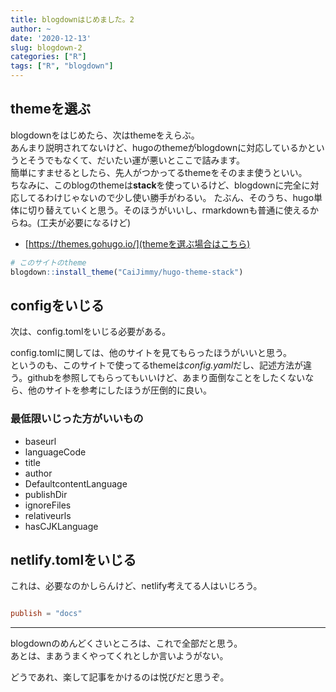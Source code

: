 ```yaml
---
title: blogdownはじめました。2
author: ~
date: '2020-12-13'
slug: blogdown-2
categories: ["R"]
tags: ["R", "blogdown"]
---
```




## themeを選ぶ

blogdownをはじめたら、次はthemeをえらぶ。  
あんまり説明されてないけど、hugoのthemeがblogdownに対応しているかというとそうでもなくて、だいたい運が悪いとここで詰みます。  
簡単にすませるとしたら、先人がつかってるthemeをそのまま使うといい。  
ちなみに、このblogのthemeは**stack**を使っているけど、blogdownに完全に対応してるわけじゃないので少し使い勝手がわるい。
たぶん、そのうち、hugo単体に切り替えていくと思う。そのほうがいいし、rmarkdownも普通に使えるからね。(工夫が必要になるけど)

* [https://themes.gohugo.io/](themeを選ぶ場合はこちら)


```r
# このサイトのtheme
blogdown::install_theme("CaiJimmy/hugo-theme-stack")
```

## configをいじる

次は、config.tomlをいじる必要がある。

config.tomlに関しては、他のサイトを見てもらったほうがいいと思う。  
というのも、このサイトで使ってるthemeは*config.yaml*だし、記述方法が違う。githubを参照してもらってもいいけど、あまり面倒なことをしたくないなら、他のサイトを参考にしたほうが圧倒的に良い。

### 最低限いじった方がいいもの

* baseurl
* languageCode
* title
* author
* DefaultcontentLanguage
* publishDir
* ignoreFiles
* relativeurls
* hasCJKLanguage

## netlify.tomlをいじる

これは、必要なのかしらんけど、netlify考えてる人はいじろう。

```toml

publish = "docs"

```

---

blogdownのめんどくさいところは、これで全部だと思う。  
あとは、まあうまくやってくれとしか言いようがない。  

どうであれ、楽して記事をかけるのは悦びだと思うぞ。
